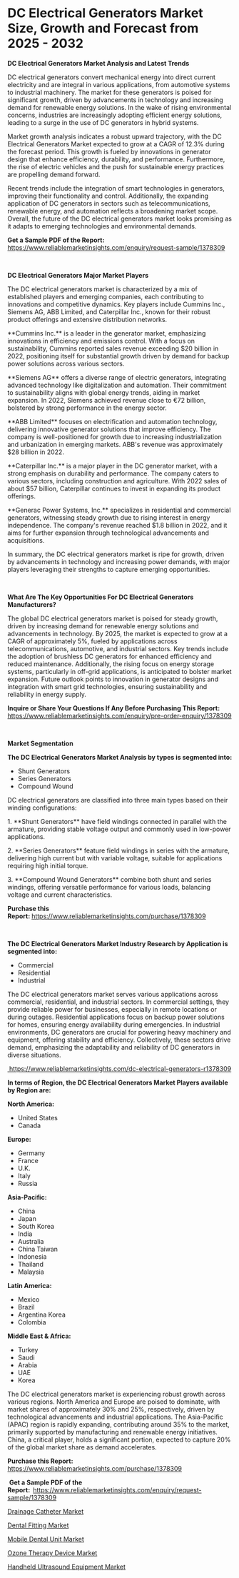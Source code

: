 <p><h1>DC Electrical Generators Market Size, Growth and Forecast from 2025 - 2032</h1></p><p><strong>DC Electrical Generators Market Analysis and Latest Trends</strong></p>
<p><p>DC electrical generators convert mechanical energy into direct current electricity and are integral in various applications, from automotive systems to industrial machinery. The market for these generators is poised for significant growth, driven by advancements in technology and increasing demand for renewable energy solutions. In the wake of rising environmental concerns, industries are increasingly adopting efficient energy solutions, leading to a surge in the use of DC generators in hybrid systems.</p><p>Market growth analysis indicates a robust upward trajectory, with the DC Electrical Generators Market expected to grow at a CAGR of 12.3% during the forecast period. This growth is fueled by innovations in generator design that enhance efficiency, durability, and performance. Furthermore, the rise of electric vehicles and the push for sustainable energy practices are propelling demand forward. </p><p>Recent trends include the integration of smart technologies in generators, improving their functionality and control. Additionally, the expanding application of DC generators in sectors such as telecommunications, renewable energy, and automation reflects a broadening market scope. Overall, the future of the DC electrical generators market looks promising as it adapts to emerging technologies and environmental demands.</p></p>
<p><strong>Get a Sample PDF of the Report:&nbsp;</strong> <a href="https://www.reliablemarketinsights.com/enquiry/request-sample/1378309?utm_campaign=3571&utm_medium=2&utm_source=Github&utm_content=ia&utm_term=11042025&utm_id=dc-electrical-generators">https://www.reliablemarketinsights.com/enquiry/request-sample/1378309</a></p>
<p>&nbsp;</p>
<p><strong>DC Electrical Generators Major Market Players</strong></p>
<p><p>The DC electrical generators market is characterized by a mix of established players and emerging companies, each contributing to innovations and competitive dynamics. Key players include Cummins Inc., Siemens AG, ABB Limited, and Caterpillar Inc., known for their robust product offerings and extensive distribution networks.</p><p>**Cummins Inc.** is a leader in the generator market, emphasizing innovations in efficiency and emissions control. With a focus on sustainability, Cummins reported sales revenue exceeding $20 billion in 2022, positioning itself for substantial growth driven by demand for backup power solutions across various sectors.</p><p>**Siemens AG** offers a diverse range of electric generators, integrating advanced technology like digitalization and automation. Their commitment to sustainability aligns with global energy trends, aiding in market expansion. In 2022, Siemens achieved revenue close to €72 billion, bolstered by strong performance in the energy sector.</p><p>**ABB Limited** focuses on electrification and automation technology, delivering innovative generator solutions that improve efficiency. The company is well-positioned for growth due to increasing industrialization and urbanization in emerging markets. ABB's revenue was approximately $28 billion in 2022.</p><p>**Caterpillar Inc.** is a major player in the DC generator market, with a strong emphasis on durability and performance. The company caters to various sectors, including construction and agriculture. With 2022 sales of about $57 billion, Caterpillar continues to invest in expanding its product offerings.</p><p>**Generac Power Systems, Inc.** specializes in residential and commercial generators, witnessing steady growth due to rising interest in energy independence. The company's revenue reached $1.8 billion in 2022, and it aims for further expansion through technological advancements and acquisitions.</p><p>In summary, the DC electrical generators market is ripe for growth, driven by advancements in technology and increasing power demands, with major players leveraging their strengths to capture emerging opportunities.</p></p>
<p>&nbsp;</p>
<p><strong>What Are The Key Opportunities For DC Electrical Generators Manufacturers?</strong></p>
<p><p>The global DC electrical generators market is poised for steady growth, driven by increasing demand for renewable energy solutions and advancements in technology. By 2025, the market is expected to grow at a CAGR of approximately 5%, fueled by applications across telecommunications, automotive, and industrial sectors. Key trends include the adoption of brushless DC generators for enhanced efficiency and reduced maintenance. Additionally, the rising focus on energy storage systems, particularly in off-grid applications, is anticipated to bolster market expansion. Future outlook points to innovation in generator designs and integration with smart grid technologies, ensuring sustainability and reliability in energy supply.</p></p>
<p><strong>Inquire or Share Your Questions If Any Before Purchasing This Report:</strong> <a href="https://www.reliablemarketinsights.com/enquiry/pre-order-enquiry/1378309?utm_campaign=3571&utm_medium=2&utm_source=Github&utm_content=ia&utm_term=11042025&utm_id=dc-electrical-generators">https://www.reliablemarketinsights.com/enquiry/pre-order-enquiry/1378309</a></p>
<p>&nbsp;</p>
<p><strong>Market Segmentation</strong></p>
<p><strong>The DC Electrical Generators Market Analysis by types is segmented into:</strong></p>
<p><ul><li>Shunt Generators</li><li>Series Generators</li><li>Compound Wound</li></ul></p>
<p><p>DC electrical generators are classified into three main types based on their winding configurations: </p><p>1. **Shunt Generators** have field windings connected in parallel with the armature, providing stable voltage output and commonly used in low-power applications. </p><p>2. **Series Generators** feature field windings in series with the armature, delivering high current but with variable voltage, suitable for applications requiring high initial torque. </p><p>3. **Compound Wound Generators** combine both shunt and series windings, offering versatile performance for various loads, balancing voltage and current characteristics.</p></p>
<p><strong>Purchase this Report:&nbsp;</strong><a href="https://www.reliablemarketinsights.com/purchase/1378309?utm_campaign=3571&utm_medium=2&utm_source=Github&utm_content=ia&utm_term=11042025&utm_id=dc-electrical-generators">https://www.reliablemarketinsights.com/purchase/1378309</a></p>
<p>&nbsp;</p>
<p><strong>The DC Electrical Generators Market Industry Research by Application is segmented into:</strong></p>
<p><ul><li>Commercial</li><li>Residential</li><li>Industrial</li></ul></p>
<p><p>The DC electrical generators market serves various applications across commercial, residential, and industrial sectors. In commercial settings, they provide reliable power for businesses, especially in remote locations or during outages. Residential applications focus on backup power solutions for homes, ensuring energy availability during emergencies. In industrial environments, DC generators are crucial for powering heavy machinery and equipment, offering stability and efficiency. Collectively, these sectors drive demand, emphasizing the adaptability and reliability of DC generators in diverse situations.</p></p>
<p><a href="https://www.reliablemarketinsights.com/dc-electrical-generators-r1378309?utm_campaign=3571&utm_medium=2&utm_source=Github&utm_content=ia&utm_term=11042025&utm_id=dc-electrical-generators">&nbsp;https://www.reliablemarketinsights.com/dc-electrical-generators-r1378309</a></p>
<p><strong>In terms of Region, the DC Electrical Generators Market Players available by Region are:</strong></p>
<p>
    <p> <strong> North America: </strong>
        <ul>
            <li>United States</li>
            <li>Canada</li>
        </ul>
        </p> 
    <p> <strong> Europe: </strong>
        <ul>
            <li>Germany</li>
            <li>France</li>
            <li>U.K.</li>
            <li>Italy</li>
            <li>Russia</li>
        </ul>
        </p> 
    <p> <strong> Asia-Pacific: </strong>
        <ul>
            <li>China</li>
            <li>Japan</li>
            <li>South Korea</li>
            <li>India</li>
            <li>Australia</li>
            <li>China Taiwan</li>
            <li>Indonesia</li>
            <li>Thailand</li>
            <li>Malaysia</li>
        </ul>
        </p> 
    <p> <strong> Latin America: </strong>
        <ul>
            <li>Mexico</li>
            <li>Brazil</li>
            <li>Argentina Korea</li>
            <li>Colombia</li>
        </ul>
        </p> 
    <p> <strong> Middle East & Africa: </strong>
        <ul>
            <li>Turkey</li>
            <li>Saudi</li>
            <li>Arabia</li>
            <li>UAE</li>
            <li>Korea</li>
        </ul>
    </p>
    </p>
<p><p>The DC electrical generators market is experiencing robust growth across various regions. North America and Europe are poised to dominate, with market shares of approximately 30% and 25%, respectively, driven by technological advancements and industrial applications. The Asia-Pacific (APAC) region is rapidly expanding, contributing around 35% to the market, primarily supported by manufacturing and renewable energy initiatives. China, a critical player, holds a significant portion, expected to capture 20% of the global market share as demand accelerates.</p></p>
<p><strong>Purchase this Report: </strong><a href="https://www.reliablemarketinsights.com/purchase/1378309?utm_campaign=3571&utm_medium=2&utm_source=Github&utm_content=ia&utm_term=11042025&utm_id=dc-electrical-generators">https://www.reliablemarketinsights.com/purchase/1378309</a></p>
<p>&nbsp;<strong>Get a Sample PDF of the Report:&nbsp;&nbsp;</strong><a href="https://www.reliablemarketinsights.com/enquiry/request-sample/1378309?utm_campaign=3571&utm_medium=2&utm_source=Github&utm_content=ia&utm_term=11042025&utm_id=dc-electrical-generators">https://www.reliablemarketinsights.com/enquiry/request-sample/1378309</a></p>
<p><strong></strong></p>
<p><p><a href="https://www.linkedin.com/pulse/market-growth-potential-forecast-drainage-catheter-size-hdtrf?utm_campaign=3571&utm_medium=2&utm_source=Github&utm_content=ia&utm_term=11042025&utm_id=dc-electrical-generators">Drainage Catheter Market</a></p><p><a href="https://www.linkedin.com/pulse/deep-insights-dental-fitting-market-size-growing-demand-ntplf?utm_campaign=3571&utm_medium=2&utm_source=Github&utm_content=ia&utm_term=11042025&utm_id=dc-electrical-generators">Dental Fitting Market</a></p><p><a href="https://www.linkedin.com/pulse/mobile-dental-unit-market-projections-2025-2032-growing-zmuhf?utm_campaign=3571&utm_medium=2&utm_source=Github&utm_content=ia&utm_term=11042025&utm_id=dc-electrical-generators">Mobile Dental Unit Market</a></p><p><a href="https://www.linkedin.com/pulse/ozone-therapy-device-market-trends-report-examining-current-343rf?utm_campaign=3571&utm_medium=2&utm_source=Github&utm_content=ia&utm_term=11042025&utm_id=dc-electrical-generators">Ozone Therapy Device Market</a></p><p><a href="https://www.linkedin.com/pulse/detailed-analysis-size-dynamics-expected-development-handheld-8dkjf?utm_campaign=3571&utm_medium=2&utm_source=Github&utm_content=ia&utm_term=11042025&utm_id=dc-electrical-generators">Handheld Ultrasound Equipment Market</a></p></p>